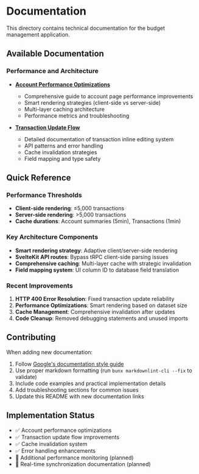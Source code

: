 # Documentation

This directory contains technical documentation for the budget management application.

## Available Documentation

### Performance and Architecture

- **[Account Performance Optimizations](./account-performance-optimizations.md)**
  - Comprehensive guide to account page performance improvements
  - Smart rendering strategies (client-side vs server-side)
  - Multi-layer caching architecture
  - Performance metrics and troubleshooting

- **[Transaction Update Flow](./transaction-update-flow.md)**
  - Detailed documentation of transaction inline editing system
  - API patterns and error handling
  - Cache invalidation strategies
  - Field mapping and type safety


## Quick Reference

### Performance Thresholds

- **Client-side rendering**: ≤5,000 transactions
- **Server-side rendering**: >5,000 transactions
- **Cache durations**: Account summaries (5min), Transactions (1min)

### Key Architecture Components

- **Smart rendering strategy**: Adaptive client/server-side rendering
- **SvelteKit API routes**: Bypass tRPC client-side parsing issues
- **Comprehensive caching**: Multi-layer cache with strategic invalidation
- **Field mapping system**: UI column ID to database field translation

### Recent Improvements

1. **HTTP 400 Error Resolution**: Fixed transaction update reliability
2. **Performance Optimizations**: Smart rendering based on dataset size
3. **Cache Management**: Comprehensive invalidation after updates
4. **Code Cleanup**: Removed debugging statements and unused imports

## Contributing

When adding new documentation:

1. Follow [Google's documentation style guide](https://google.github.io/styleguide/docguide/style.html)
2. Use proper markdown formatting (run `bunx markdownlint-cli --fix` to validate)
3. Include code examples and practical implementation details
4. Add troubleshooting sections for common issues
5. Update this README with new documentation links

## Implementation Status

- ✅ Account performance optimizations
- ✅ Transaction update flow improvements
- ✅ Cache invalidation system
- ✅ Error handling enhancements
- 🔄 Additional performance monitoring (planned)
- 🔄 Real-time synchronization documentation (planned)